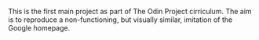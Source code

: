 This is the first main project as part of The Odin Project cirriculum. The aim is to reproduce a non-functioning, but visually similar, imitation of the Google homepage.